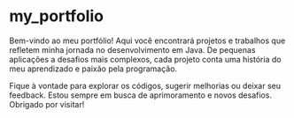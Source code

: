 # my_portfolio
Bem-vindo ao meu portfólio! Aqui você encontrará projetos e trabalhos que refletem minha jornada no desenvolvimento em Java. De pequenas aplicações a desafios mais complexos, cada projeto conta uma história do meu aprendizado e paixão pela programação.

Fique à vontade para explorar os códigos, sugerir melhorias ou deixar seu feedback. Estou sempre em busca de aprimoramento e novos desafios. Obrigado por visitar!
